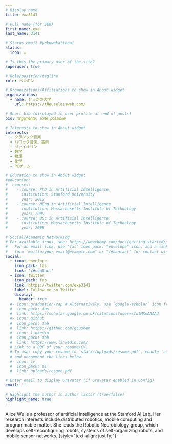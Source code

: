 ```yaml
---
# Display name
title: exa3141

# Full name (for SEO)
first_name: exa
last_name: 3141

# Status emoji #yokuwakattenai
status:
  icon: ☕️

# Is this the primary user of the site?
superuser: true

# Role/position/tagline
role: ペンギン

# Organizations/Affiliations to show in About widget
organizations:
  - name: どっかの大学
    url: https://theuselessweb.com/

# Short bio (displayed in user profile at end of posts)
bio: 𝑙𝑎𝑟𝑔𝑎𝑚𝑒𝑛𝑡𝑒, 𝑓𝑜𝑟𝑡𝑒 𝑝𝑜𝑠𝑠𝑖𝑏𝑖𝑙𝑒

# Interests to show in About widget
interests:
  - クラシック音楽
  - バロック音楽、古楽
  - ヴァイオリン
  - 数学
  - 物理
  - 化学
  - PCゲーム

# Education to show in About widget
#education:
#  courses:
#    - course: PhD in Artificial Intelligence
#      institution: Stanford University
#      year: 2012
#    - course: MEng in Artificial Intelligence
#      institution: Massachusetts Institute of Technology
#      year: 2009
#    - course: BSc in Artificial Intelligence
#      institution: Massachusetts Institute of Technology
#      year: 2008

# Social/Academic Networking
# For available icons, see: https://wowchemy.com/docs/getting-started/page-builder/#icons
#   For an email link, use "fas" icon pack, "envelope" icon, and a link in the
#   form "mailto:your-email@example.com" or "/#contact" for contact widget.
social:
  - icon: envelope
    icon_pack: fas
    link: '/#contact'
  - icon: twitter
    icon_pack: fab
    link: https://twitter.com/exa3141
    label: Follow me on Twitter
    display:
      header: true
  #- icon: graduation-cap # Alternatively, use `google-scholar` icon from `ai` icon pack
  #  icon_pack: fas
  #  link: https://scholar.google.co.uk/citations?user=sIwtMXoAAAAJ
  #- icon: github
  #  icon_pack: fab
  #  link: https://github.com/gcushen
  #- icon: linkedin
  #  icon_pack: fab
  #  link: https://www.linkedin.com/
  # Link to a PDF of your resume/CV.
  # To use: copy your resume to `static/uploads/resume.pdf`, enable `ai` icons in `params.yaml`,
  # and uncomment the lines below.
  #- icon: cv
  #  icon_pack: ai
  #  link: uploads/resume.pdf

# Enter email to display Gravatar (if Gravatar enabled in Config)
email: ''

# Highlight the author in author lists? (true/false)
highlight_name: true
---
```


Alice Wu is a professor of artificial intelligence at the Stanford AI Lab. Her research interests include distributed robotics, mobile computing and programmable matter. She leads the Robotic Neurobiology group, which develops self-reconfiguring robots, systems of self-organizing robots, and mobile sensor networks.
{style="text-align: justify;"}
